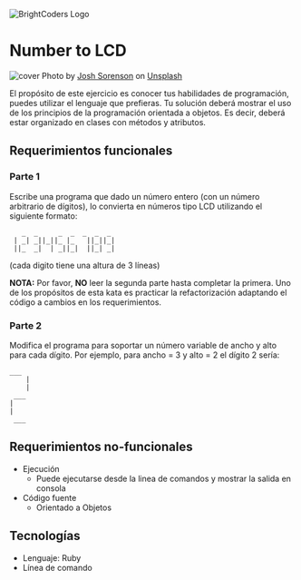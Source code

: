 ![BrightCoders Logo](img/logo-bc.png)

# Number to LCD

![cover](img/cover.jpg)
<span>Photo by <a href="https://unsplash.com/@joshsorenson?utm_source=unsplash&amp;utm_medium=referral&amp;utm_content=creditCopyText">Josh Sorenson</a> on <a href="https://unsplash.com/s/photos/lcd-digit?utm_source=unsplash&amp;utm_medium=referral&amp;utm_content=creditCopyText">Unsplash</a></span>

El propósito de este ejercicio es conocer tus habilidades de programación, puedes utilizar el lenguaje que prefieras. Tu solución deberá mostrar el uso de los principios de la programación orientada a objetos. Es decir, deberá estar organizado en clases con métodos y atributos.


## Requerimientos funcionales

### Parte 1
Escribe una programa que dado un número entero (con un número arbitrario de dígitos), lo convierta en números tipo LCD utilizando el siguiente formato:

```
   _  _     _  _  _  _  _  
 | _| _||_||_ |_   ||_||_|  
 ||_  _|  | _||_|  ||_| _|  
 ```
(cada digito tiene una altura de 3 líneas)

**NOTA:** Por favor, **NO** leer la segunda parte hasta completar la primera. Uno de los propósitos de esta kata es practicar la refactorización adaptando el código a cambios en los requerimientos.

### Parte 2

Modifica el programa para soportar un número variable de ancho y alto para cada dígito.
Por ejemplo, para ancho = 3 y alto = 2 el dígito 2 sería:

```
___
    |
    |
 ___
|
|
 ___
 ```

## Requerimientos no-funcionales
- Ejecución
  - Puede ejecutarse desde la linea de comandos y mostrar la salida en consola 
- Código fuente
  - Orientado a Objetos
  
## Tecnologías
- Lenguaje: Ruby
- Línea de comando
